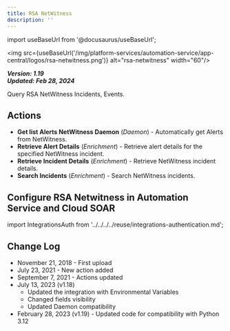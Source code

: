 ```yaml
---
title: RSA NetWitness
description: ''
---
```


import useBaseUrl from '@docusaurus/useBaseUrl';

<img src={useBaseUrl('/img/platform-services/automation-service/app-central/logos/rsa-netwitness.png')} alt="rsa-netwitness" width="60"/>

***Version: 1.19  
Updated: Feb 28, 2024***

Query RSA NetWitness Incidents, Events.

## Actions

* **Get list Alerts NetWitness Daemon** (*Daemon*) - Automatically get Alerts from NetWitness.
* **Retrieve Alert Details** (*Enrichment*) - Retrieve alert details for the specified NetWitness incident.
* **Retrieve Incident Details** (*Enrichment*) - Retrieve NetWitness incident details.
* **Search Incidents** (*Enrichment*) - Search NetWitness incidents.

## Configure RSA Netwitness in Automation Service and Cloud SOAR

import IntegrationsAuth from '../../../../reuse/integrations-authentication.md';

<IntegrationsAuth/>

## Change Log

* November 21, 2018 - First upload
* July 23, 2021 - New action added
* September 7, 2021 - Actions updated
* July 13, 2023 (v1.18)
    + Updated the integration with Environmental Variables
    + Changed fields visibility
    + Updated Daemon compatibility
* February 28, 2023 (v1.19) - Updated code for compatibility with Python 3.12
